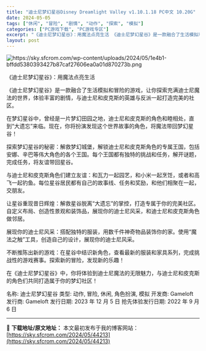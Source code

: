 ```yaml
---
title: "迪士尼梦幻星谷Disney Dreamlight Valley v1.10.1.18 PC中文 10.20G"
date: 2024-05-05
tags: ["休闲", "冒险", "剧情", "动作", "探索", "模拟"]
categories: ["PC游戏下载", "PC游戏专区"]
excerpt: "《迪士尼梦幻星谷》：用魔法点亮生活 《迪士尼梦幻星谷》是一款融合了生活模拟和冒险的游戏，让你探索充满迪士尼魔法的世界，体验丰富的剧情，与迪士尼和皮克斯的英雄与反派一起打造完美的社区。 在梦幻星谷中，曾经是一片梦幻田园之地，迪士尼和皮克斯的角色和睦相处，直到“大遗忘”来临。现在，你将扮演发现这个世界故&hellip;"
layout: post
---
```


<img class="transparent aligncenter" src="https://sky.sfcrom.com/wp-content/uploads/2024/05/1e4b1-bffdd5380393427b87caf27606ea0a01d870273b.png" alt="https://sky.sfcrom.com/wp-content/uploads/2024/05/1e4b1-bffdd5380393427b87caf27606ea0a01d870273b.png" />

《迪士尼梦幻星谷》：用魔法点亮生活

《迪士尼梦幻星谷》是一款融合了生活模拟和冒险的游戏，让你探索充满迪士尼魔法的世界，体验丰富的剧情，与迪士尼和皮克斯的英雄与反派一起打造完美的社区。

在梦幻星谷中，曾经是一片梦幻田园之地，迪士尼和皮克斯的角色和睦相处，直到“大遗忘”来临。现在，你将扮演发现这个世界故事的角色，将魔法带回梦幻星谷！

探索梦幻星谷的秘密：解救梦幻城堡，解锁迪士尼和皮克斯角色的专属王国，包括安娜、辛巴等伟大角色的各个王国。每个王国都有独特的挑战和任务，解开谜题，完成任务，将友谊带回星谷。

与迪士尼和皮克斯角色们建立友谊：和瓦力一起园艺，和小米一起烹饪，或者和高飞一起钓鱼。每位星谷居民都有自己的故事线、任务和奖励，和他们相聚在一起，交朋友。

让星谷重现昔日辉煌：解救星谷脱离“大遗忘”的掌控，打造专属于你的完美社区。自定义布局、创造性景观和装饰品，展现你的迪士尼风采，和迪士尼和皮克斯角色做邻居。

展现你的迪士尼风采：搭配独特的服装，用数千件神奇物品装饰你的家。使用“魔法之触”工具，创造自己的设计，展现你的迪士尼风采。

不断推陈出新的游戏：在星谷中结识新角色，查看最新的服装和家具系列，完成挑战性的游戏赛事。探索新的冒险，发现新的乐趣！

在《迪士尼梦幻星谷》中，你将体验到迪士尼魔法的无限魅力，与迪士尼和皮克斯的角色们共同打造属于你的梦幻社区！

名称: 迪士尼梦幻星谷
类型: 动作, 冒险, 休闲, 角色扮演, 模拟
开发商: Gameloft
发行商: Gameloft
发行日期: 2023 年 12 月 5 日
抢先体验发行日期: 2022 年 9 月 6 日

---
📖 **下载地址/原文地址：** 本文最初发布于我的博客网站：[https://sky.sfcrom.com/2024/05/44213](https://sky.sfcrom.com/2024/05/44213)
